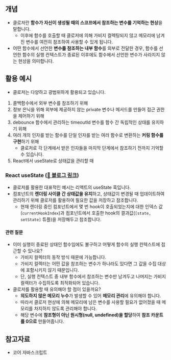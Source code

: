 ## 개념
- 클로저란 **함수가 자신이 생성될 때의 스코프에서 참조하는 변수를 기억하는 현상**을 말합니다.
	- 이후에 함수를 호출할 때 클로저에 의해 가비지 컬렉팅되지 않고 메모리에 남겨진 변수를 여전히 참조하여 사용할 수 있게 됩니다.
- 어떤 함수에서 선언한 **변수를 참조하는 내부 함수**를 외부로 전달한 경우, 함수를 선언한 함수의 실행 컨텍스트가 종료된 이후에도 함수에서 선언한 변수가 사라지지 않는 현상을 의미합니다.
## 활용 예시
- 클로저는 다양하고 광범위하게 활용되고 있습니다.
1. 콜백함수에서 외부 변수를 참조하기 위해
2. 정보 은닉을 위해 외부에 제공하지 않는 private 변수나 메서드를 만들어 접근 권한을 제어하기 위해
3. debounce 함수에서 관리하는 timeoutId 변수를 함수 간 독립적인 상태를 유지하기 위해
4. 여러 개의 인자를 받는 함수를 단일 인자를 받는 여러 함수로 변환하는 **커링 함수를 구현**하기 위해
	- 클로저로 각 단계에서 받은 인자들을 마지막 단계에서 참조하기 전까지 기억할 수 있습니다.
5. React에서 useState로 상태값을 관리할 때
### React useState ([🔗 블로그 링크](https://zoey-dev-log.vercel.app/devlog/react-useState))
- 클로저를 활용한 대표적인 예시는 리액트의 useState 훅입니다.
- 컴포넌트의 **렌더링 사이클 간 상태값을 유지**하고, 상태값이 변경될 때 업데이트하여 관리하기 위해 클로저를 활용하여 필요한 값을 저장하고 참조합니다.
	- 현재 렌더링 중인 컴포넌트에서 몇 번 hook이 호출되었는지에 대한 인덱스 값(`currentHookIndex`)과 컴포넌트에서 호출한 hook의 결과값(`[state, setState]` 튜플)을 저장해두고 참조합니다.

#### 관련 질문
- 이미 실행이 종료된 상태인 함수임에도 불구하고 어떻게 함수의 실행 컨텍스트에 접근할 수 있나요?
	- 가비지 컬렉터의 동작 방식 때문에 가능합니다. 
	- 가비지 컬렉터는 어떤 값을 참조하는 변수가 하나라도 있다면 그 값을 수집 대상에 포함시키지 않기 때문입니다. 
	- 단, 실행 컨텍스트 중 내부 함수에서 참조하는 변수만 남겨두고 나머지는 가비지 컬렉터가 수집하도록 최적화되어 있습니다.
- 클로저를 활용할 때 유의해야 할 점이 있을까요?
	- **의도하지 않은 메모리 누수**가 발생할 수 있어 **메모리 관리**에 유의해야 합니다.
	- 따라서 클로저 현상에 의해 메모리에 남은 변수를 사용할 필요가 없어졌을 때 메모리를 차지하지 않도록 관리해야 합니다.
	- 해당 변수에 **참조형이 아닌 원시형(null, undefined)을 할당**하여 **참조 카운트를 0으로** 만들어줍니다.

## 참고자료
- 코어 자바스크립트
